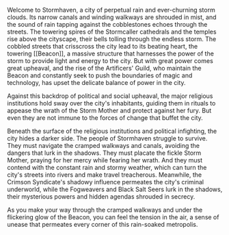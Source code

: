 Welcome to Stormhaven, a city of perpetual rain and ever-churning storm clouds. Its narrow canals and winding walkways are shrouded in mist, and the sound of rain tapping against the cobblestones echoes through the streets. The towering spires of the Stormcaller cathedrals and the temples rise above the cityscape, their bells tolling through the endless storm. The cobbled streets that crisscross the city lead to its beating heart, the towering [[Beacon]], a massive structure that harnesses the power of the storm to provide light and energy to the city. But with great power comes great upheaval, and the rise of the Artificers' Guild, who maintain the Beacon and constantly seek to push the boundaries of magic and technology, has upset the delicate balance of power in the city.

Against this backdrop of political and social upheaval, the major religious institutions hold sway over the city's inhabitants, guiding them in rituals to appease the wrath of the Storm Mother and protect against her fury. But even they are not immune to the forces of change that buffet the city.

Beneath the surface of the religious institutions and political infighting, the city hides a darker side. The people of Stormhaven struggle to survive. They must navigate the cramped walkways and canals, avoiding the dangers that lurk in the shadows. They must placate the fickle Storm Mother, praying for her mercy while fearing her wrath. And they must contend with the constant rain and stormy weather, which can turn the city's streets into rivers and make travel treacherous. Meanwhile, the Crimson Syndicate's shadowy influence permeates the city's criminal underworld, while the Fogweavers and Black Salt Seers lurk in the shadows, their mysterious powers and hidden agendas shrouded in secrecy.

As you make your way through the cramped walkways and under the flickering glow of the Beacon, you can feel the tension in the air, a sense of unease that permeates every corner of this rain-soaked metropolis.